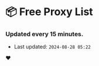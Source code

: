 # :package: Free Proxy List
### Updated every 15 minutes.

- Last updated: `2024-08-28 05:22`

:heart:
